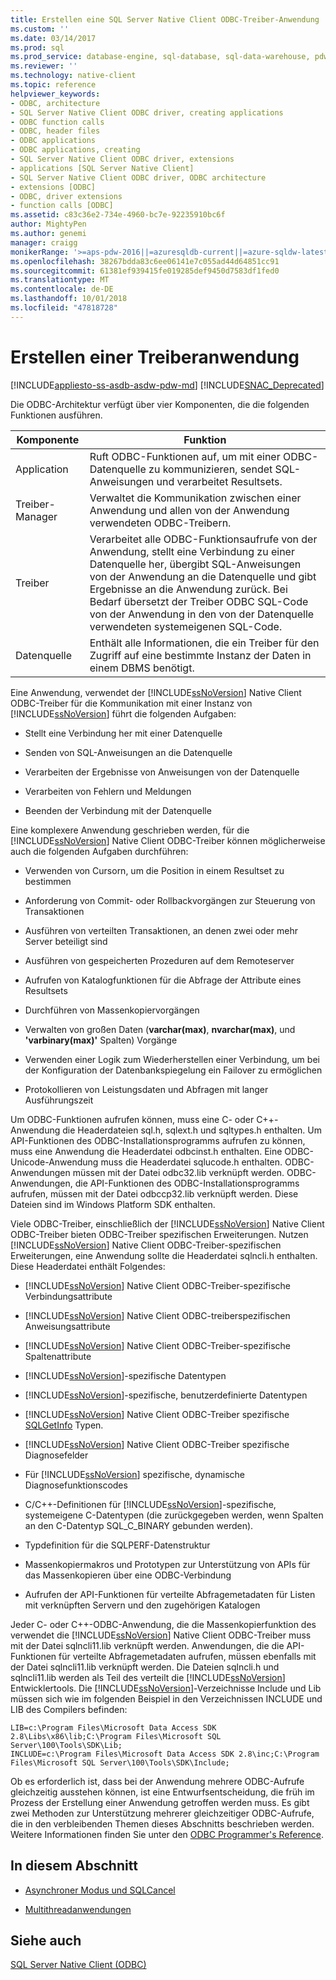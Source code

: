 ```yaml
---
title: Erstellen eine SQL Server Native Client ODBC-Treiber-Anwendung | Microsoft-Dokumentation
ms.custom: ''
ms.date: 03/14/2017
ms.prod: sql
ms.prod_service: database-engine, sql-database, sql-data-warehouse, pdw
ms.reviewer: ''
ms.technology: native-client
ms.topic: reference
helpviewer_keywords:
- ODBC, architecture
- SQL Server Native Client ODBC driver, creating applications
- ODBC function calls
- ODBC, header files
- ODBC applications
- ODBC applications, creating
- SQL Server Native Client ODBC driver, extensions
- applications [SQL Server Native Client]
- SQL Server Native Client ODBC driver, ODBC architecture
- extensions [ODBC]
- ODBC, driver extensions
- function calls [ODBC]
ms.assetid: c83c36e2-734e-4960-bc7e-92235910bc6f
author: MightyPen
ms.author: genemi
manager: craigg
monikerRange: '>=aps-pdw-2016||=azuresqldb-current||=azure-sqldw-latest||>=sql-server-2016||=sqlallproducts-allversions||>=sql-server-linux-2017||=azuresqldb-mi-current'
ms.openlocfilehash: 38267bdda83c6ee06141e7c055ad44d64851cc91
ms.sourcegitcommit: 61381ef939415fe019285def9450d7583df1fed0
ms.translationtype: MT
ms.contentlocale: de-DE
ms.lasthandoff: 10/01/2018
ms.locfileid: "47818728"
---
```

# <a name="creating-a-driver-application"></a>Erstellen einer Treiberanwendung
[!INCLUDE[appliesto-ss-asdb-asdw-pdw-md](../../../includes/appliesto-ss-asdb-asdw-pdw-md.md)]
[!INCLUDE[SNAC_Deprecated](../../../includes/snac-deprecated.md)]

  Die ODBC-Architektur verfügt über vier Komponenten, die die folgenden Funktionen ausführen.  
  
|Komponente|Funktion|  
|---------------|--------------|  
|Application|Ruft ODBC-Funktionen auf, um mit einer ODBC-Datenquelle zu kommunizieren, sendet SQL-Anweisungen und verarbeitet Resultsets.|  
|Treiber-Manager|Verwaltet die Kommunikation zwischen einer Anwendung und allen von der Anwendung verwendeten ODBC-Treibern.|  
|Treiber|Verarbeitet alle ODBC-Funktionsaufrufe von der Anwendung, stellt eine Verbindung zu einer Datenquelle her, übergibt SQL-Anweisungen von der Anwendung an die Datenquelle und gibt Ergebnisse an die Anwendung zurück. Bei Bedarf übersetzt der Treiber ODBC SQL-Code von der Anwendung in den von der Datenquelle verwendeten systemeigenen SQL-Code.|  
|Datenquelle|Enthält alle Informationen, die ein Treiber für den Zugriff auf eine bestimmte Instanz der Daten in einem DBMS benötigt.|  
  
 Eine Anwendung, verwendet der [!INCLUDE[ssNoVersion](../../../includes/ssnoversion-md.md)] Native Client ODBC-Treiber für die Kommunikation mit einer Instanz von [!INCLUDE[ssNoVersion](../../../includes/ssnoversion-md.md)] führt die folgenden Aufgaben:  
  
-   Stellt eine Verbindung her mit einer Datenquelle  
  
-   Senden von SQL-Anweisungen an die Datenquelle  
  
-   Verarbeiten der Ergebnisse von Anweisungen von der Datenquelle  
  
-   Verarbeiten von Fehlern und Meldungen  
  
-   Beenden der Verbindung mit der Datenquelle  
  
 Eine komplexere Anwendung geschrieben werden, für die [!INCLUDE[ssNoVersion](../../../includes/ssnoversion-md.md)] Native Client ODBC-Treiber können möglicherweise auch die folgenden Aufgaben durchführen:  
  
-   Verwenden von Cursorn, um die Position in einem Resultset zu bestimmen  
  
-   Anforderung von Commit- oder Rollbackvorgängen zur Steuerung von Transaktionen  
  
-   Ausführen von verteilten Transaktionen, an denen zwei oder mehr Server beteiligt sind  
  
-   Ausführen von gespeicherten Prozeduren auf dem Remoteserver  
  
-   Aufrufen von Katalogfunktionen für die Abfrage der Attribute eines Resultsets  
  
-   Durchführen von Massenkopiervorgängen  
  
-   Verwalten von großen Daten (**varchar(max)**, **nvarchar(max)**, und **'varbinary(max)'** Spalten) Vorgänge  
  
-   Verwenden einer Logik zum Wiederherstellen einer Verbindung, um bei der Konfiguration der Datenbankspiegelung ein Failover zu ermöglichen  
  
-   Protokollieren von Leistungsdaten und Abfragen mit langer Ausführungszeit  
  
 Um ODBC-Funktionen aufrufen können, muss eine C- oder C++-Anwendung die Headerdateien sql.h, sqlext.h und sqltypes.h enthalten. Um API-Funktionen des ODBC-Installationsprogramms aufrufen zu können, muss eine Anwendung die Headerdatei odbcinst.h enthalten. Eine ODBC-Unicode-Anwendung muss die Headerdatei sqlucode.h enthalten. ODBC-Anwendungen müssen mit der Datei odbc32.lib verknüpft werden. ODBC-Anwendungen, die API-Funktionen des ODBC-Installationsprogramms aufrufen, müssen mit der Datei odbccp32.lib verknüpft werden. Diese Dateien sind im Windows Platform SDK enthalten.  
  
 Viele ODBC-Treiber, einschließlich der [!INCLUDE[ssNoVersion](../../../includes/ssnoversion-md.md)] Native Client ODBC-Treiber bieten ODBC-Treiber spezifischen Erweiterungen. Nutzen [!INCLUDE[ssNoVersion](../../../includes/ssnoversion-md.md)] Native Client ODBC-Treiber-spezifischen Erweiterungen, eine Anwendung sollte die Headerdatei sqlncli.h enthalten. Diese Headerdatei enthält Folgendes:  
  
-   [!INCLUDE[ssNoVersion](../../../includes/ssnoversion-md.md)] Native Client ODBC-Treiber-spezifische Verbindungsattribute  
  
-   [!INCLUDE[ssNoVersion](../../../includes/ssnoversion-md.md)] Native Client ODBC-treiberspezifischen Anweisungsattribute  
  
-   [!INCLUDE[ssNoVersion](../../../includes/ssnoversion-md.md)] Native Client ODBC-Treiber-spezifische Spaltenattribute  
  
-   [!INCLUDE[ssNoVersion](../../../includes/ssnoversion-md.md)]-spezifische Datentypen  
  
-   [!INCLUDE[ssNoVersion](../../../includes/ssnoversion-md.md)]-spezifische, benutzerdefinierte Datentypen  
  
-   [!INCLUDE[ssNoVersion](../../../includes/ssnoversion-md.md)] Native Client ODBC-Treiber spezifische [SQLGetInfo](../../../relational-databases/native-client-odbc-api/sqlgetinfo.md) Typen.  
  
-   [!INCLUDE[ssNoVersion](../../../includes/ssnoversion-md.md)] Native Client ODBC-Treiber spezifische Diagnosefelder  
  
-   Für [!INCLUDE[ssNoVersion](../../../includes/ssnoversion-md.md)] spezifische, dynamische Diagnosefunktionscodes  
  
-   C/C++-Definitionen für [!INCLUDE[ssNoVersion](../../../includes/ssnoversion-md.md)]-spezifische, systemeigene C-Datentypen (die zurückgegeben werden, wenn Spalten an den C-Datentyp SQL_C_BINARY gebunden werden).  
  
-   Typdefinition für die SQLPERF-Datenstruktur  
  
-   Massenkopiermakros und Prototypen zur Unterstützung von APIs für das Massenkopieren über eine ODBC-Verbindung  
  
-   Aufrufen der API-Funktionen für verteilte Abfragemetadaten für Listen mit verknüpften Servern und den zugehörigen Katalogen  
  
 Jeder C- oder C++-ODBC-Anwendung, die die Massenkopierfunktion des verwendet die [!INCLUDE[ssNoVersion](../../../includes/ssnoversion-md.md)] Native Client ODBC-Treiber muss mit der Datei sqlncli11.lib verknüpft werden. Anwendungen, die die API-Funktionen für verteilte Abfragemetadaten aufrufen, müssen ebenfalls mit der Datei sqlncli11.lib verknüpft werden. Die Dateien sqlncli.h und sqlncli11.lib werden als Teil des verteilt die [!INCLUDE[ssNoVersion](../../../includes/ssnoversion-md.md)] Entwicklertools. Die [!INCLUDE[ssNoVersion](../../../includes/ssnoversion-md.md)]-Verzeichnisse Include und Lib müssen sich wie im folgenden Beispiel in den Verzeichnissen INCLUDE und LIB des Compilers befinden:  
  
```  
LIB=c:\Program Files\Microsoft Data Access SDK 2.8\Libs\x86\lib;C:\Program Files\Microsoft SQL Server\100\Tools\SDK\Lib;  
INCLUDE=c:\Program Files\Microsoft Data Access SDK 2.8\inc;C:\Program Files\Microsoft SQL Server\100\Tools\SDK\Include;  
```  
  
 Ob es erforderlich ist, dass bei der Anwendung mehrere ODBC-Aufrufe gleichzeitig ausstehen können, ist eine Entwurfsentscheidung, die früh im Prozess der Erstellung einer Anwendung getroffen werden muss. Es gibt zwei Methoden zur Unterstützung mehrerer gleichzeitiger ODBC-Aufrufe, die in den verbleibenden Themen dieses Abschnitts beschrieben werden. Weitere Informationen finden Sie unter den [ODBC Programmer's Reference](http://go.microsoft.com/fwlink/?LinkId=45250).  
  
## <a name="in-this-section"></a>In diesem Abschnitt  
  
-   [Asynchroner Modus und SQLCancel](../../../relational-databases/native-client/odbc/creating-a-driver-application-asynchronous-mode-and-sqlcancel.md)  
  
-   [Multithreadanwendungen](../../../relational-databases/native-client/odbc/creating-a-driver-application-multithreaded-applications.md)  
  
## <a name="see-also"></a>Siehe auch  
 [SQL Server Native Client &#40;ODBC&#41;](../../../relational-databases/native-client/odbc/sql-server-native-client-odbc.md)  
  
  
